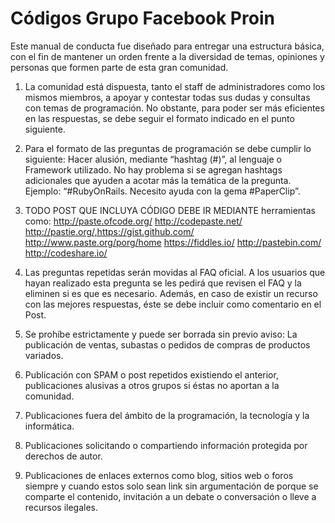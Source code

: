 Códigos Grupo Facebook Proin
============

Este manual de conducta fue diseñado para entregar una estructura básica, con el fin de mantener un orden frente a la diversidad de temas, opiniones y personas que formen parte de esta gran comunidad.

 1. La comunidad está dispuesta, tanto el staff de administradores como los mismos miembros, a apoyar y contestar todas sus dudas y consultas con temas de programación. No obstante, para poder ser más eficientes en las respuestas, se debe seguir el formato indicado en el punto siguiente.
 2.  Para el formato de las preguntas de programación se debe cumplir lo siguiente:
Hacer alusión, mediante “hashtag (#)”, al lenguaje o Framework utilizado. No hay problema si se agregan hashtags adicionales que ayuden a acotar más la temática de la pregunta. Ejemplo: “#RubyOnRails. Necesito ayuda con la gema #PaperClip”.

 3.  TODO POST QUE INCLUYA CÓDIGO DEBE IR MEDIANTE herramientas como: 
http://paste.ofcode.org/
http://codepaste.net/
http://pastie.org/,https://gist.github.com/
http://www.paste.org/porg/home
https://fiddles.io/
http://pastebin.com/
http://codeshare.io/

 4.  Las preguntas repetidas serán movidas al FAQ oficial. A los usuarios que hayan realizado esta pregunta se les pedirá que revisen el FAQ y la eliminen si es que es necesario. Además, en caso de existir un recurso con las mejores respuestas, éste se debe incluir como comentario en el Post.

 5.  Se prohíbe estrictamente y puede ser borrada sin previo aviso:
La publicación de ventas, subastas o pedidos de compras de productos variados.
 6.  Publicación con SPAM o post repetidos existiendo el anterior, publicaciones alusivas a otros grupos si éstas no aportan a la comunidad.
 7.  Publicaciones fuera del ámbito de la programación, la tecnología y la informática.
 8.   Publicaciones solicitando o compartiendo información protegida por derechos de autor.
 9.  Publicaciones de enlaces externos como blog, sitios web o foros siempre y cuando estos solo sean link sin argumentación de porque se comparte el contenido, invitación a un debate o conversación o lleve a recursos ilegales.






